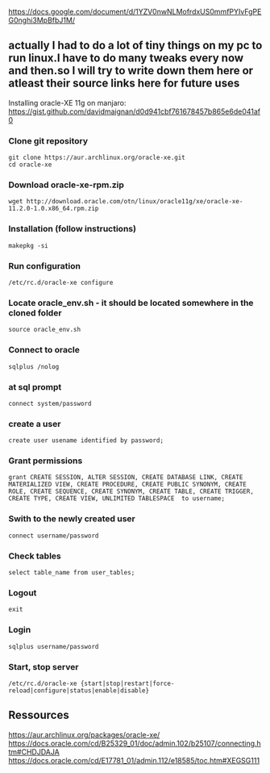 https://docs.google.com/document/d/1YZV0nwNLMofrdxUS0mmfPYIvFgPEG0nghi3MpBfbJ1M/


## actually I had to do a lot of tiny things on my pc to run linux.I have to do many tweaks every now and then.so I will try to write down them here or atleast their source links here for future uses      ##


Installing oracle-XE 11g on manjaro:
https://gist.github.com/davidmaignan/d0d941cbf761678457b865e6de041af0




### Clone git repository
```
git clone https://aur.archlinux.org/oracle-xe.git
cd oracle-xe
```

### Download oracle-xe-rpm.zip
```
wget http://download.oracle.com/otn/linux/oracle11g/xe/oracle-xe-11.2.0-1.0.x86_64.rpm.zip
```

### Installation (follow instructions)
```
makepkg -si
```
### Run configuration
```
/etc/rc.d/oracle-xe configure
```

### Locate oracle_env.sh - it should be located somewhere in the cloned folder
```
source oracle_env.sh 
```

### Connect to oracle
```
sqlplus /nolog
```

### at sql prompt
```
connect system/password
```

### create a user
```
create user usename identified by password;
```

### Grant permissions
```
grant CREATE SESSION, ALTER SESSION, CREATE DATABASE LINK, CREATE MATERIALIZED VIEW, CREATE PROCEDURE, CREATE PUBLIC SYNONYM, CREATE ROLE, CREATE SEQUENCE, CREATE SYNONYM, CREATE TABLE, CREATE TRIGGER, CREATE TYPE, CREATE VIEW, UNLIMITED TABLESPACE  to username;
```

### Swith to the newly created user
```
connect username/password
```

### Check tables
```
select table_name from user_tables;
```

### Logout 
```
exit
```
### Login
```
sqlplus username/password
```

### Start, stop server
```
/etc/rc.d/oracle-xe {start|stop|restart|force-reload|configure|status|enable|disable}
```

## Ressources
https://aur.archlinux.org/packages/oracle-xe/
https://docs.oracle.com/cd/B25329_01/doc/admin.102/b25107/connecting.htm#CHDJDAJA
https://docs.oracle.com/cd/E17781_01/admin.112/e18585/toc.htm#XEGSG111


